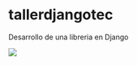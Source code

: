 # tallerdjangotec
Desarrollo de una libreria en Django 


<img src="https://ciitys2018.it-acapulco.edu.mx/static/img/tallerdjango.png"/>
